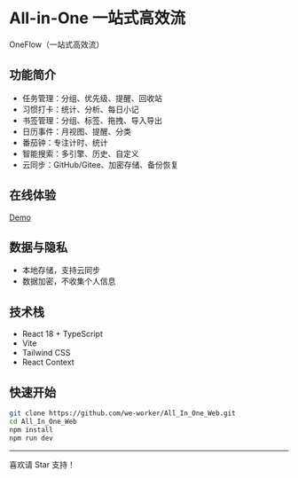 # All-in-One 一站式高效流
OneFlow（一站式高效流）

## 功能简介
- 任务管理：分组、优先级、提醒、回收站
- 习惯打卡：统计、分析、每日小记
- 书签管理：分组、标签、拖拽、导入导出
- 日历事件：月视图、提醒、分类
- 番茄钟：专注计时、统计
- 智能搜索：多引擎、历史、自定义
- 云同步：GitHub/Gitee、加密存储、备份恢复



## 在线体验
[Demo](https://we-worker.github.io/All_In_One_Web/)

## 数据与隐私
- 本地存储，支持云同步
- 数据加密，不收集个人信息

## 技术栈
- React 18 + TypeScript
- Vite
- Tailwind CSS
- React Context

## 快速开始
```bash
git clone https://github.com/we-worker/All_In_One_Web.git
cd All_In_One_Web
npm install
npm run dev
```

---
喜欢请 Star 支持！
